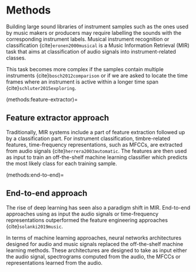 Methods
=============


Building large sound libraries of instrument samples such as the ones used by music makers or producers may require labelling the sounds with the corresponding instrument labels.
Musical instrument recognition or classification {cite}`eronen2000musical` is a Music Information Retrieval (MIR) task that aims at classification of audio signals into instrument-related classes.

This task becomes more complex if the samples contain multiple instruments {cite}`bosch2012comparison` or if we are asked to locate the time frames where an instrument is active within a longer time span {cite}`schluter2015exploring`.


(methods:feature-extractor)=
## Feature extractor approach

Traditionally, MIR systems include a part of feature extraction followed up by a classification part. For instrument classification, timbre-related features, time-frequency representations, such as MFCCs, are extracted from audio signals {cite}`herrera2003automatic`.
The features are then used as input to train an off-the-shelf machine learning classifier which predicts the most likely class for each training sample.


(methods:end-to-end)=
## End-to-end approach

The rise of deep learning has seen also a paradigm shift in MIR. End-to-end approaches using as input the audio signals or time-frequency representations outperformed the feature engineering approaches {cite}`solanki2019music`.  

In terms of machine learning approaches, neural networks architectures designed for audio and music signals replaced the off-the-shelf machine learning methods. These architectures are designed to take as input either the audio signal, spectrograms computed from the audio, the MFCCs or representations learned from the audio.
